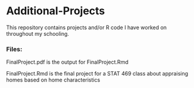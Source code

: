 # Additional-Projects
This repository contains projects and/or R code I have worked on throughout my schooling.

### Files:

FinalProject.pdf is the output for FinalProject.Rmd

FinalProject.Rmd is the final project for a STAT 469 class about appraising homes based on home characteristics
